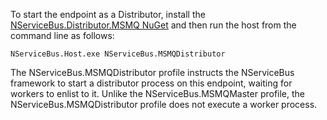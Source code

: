 To start the endpoint as a Distributor, install the [NServiceBus.Distributor.MSMQ NuGet](https://www.nuget.org/packages/NServiceBus.Distributor.MSMQ) and then run the host from the command line as follows:

```dos
NServiceBus.Host.exe NServiceBus.MSMQDistributor
```

The NServiceBus.MSMQDistributor profile instructs the NServiceBus framework to start a distributor process on this endpoint, waiting for workers to enlist to it. Unlike the NServiceBus.MSMQMaster profile, the NServiceBus.MSMQDistributor profile does not execute a worker process.
